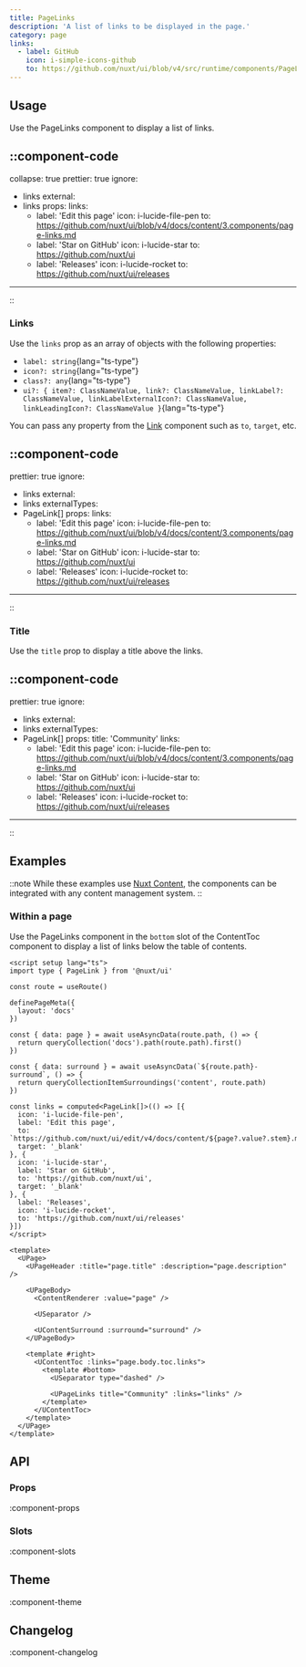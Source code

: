 ```yaml
---
title: PageLinks
description: 'A list of links to be displayed in the page.'
category: page
links:
  - label: GitHub
    icon: i-simple-icons-github
    to: https://github.com/nuxt/ui/blob/v4/src/runtime/components/PageLinks.vue
---
```


## Usage

Use the PageLinks component to display a list of links.

::component-code
---
collapse: true
prettier: true
ignore:
  - links
external:
  - links
props:
  links:
    - label: 'Edit this page'
      icon: i-lucide-file-pen
      to: https://github.com/nuxt/ui/blob/v4/docs/content/3.components/page-links.md
    - label: 'Star on GitHub'
      icon: i-lucide-star
      to: https://github.com/nuxt/ui
    - label: 'Releases'
      icon: i-lucide-rocket
      to: https://github.com/nuxt/ui/releases
---
::

### Links

Use the `links` prop as an array of objects with the following properties:

- `label: string`{lang="ts-type"}
- `icon?: string`{lang="ts-type"}
- `class?: any`{lang="ts-type"}
- `ui?: { item?: ClassNameValue, link?: ClassNameValue, linkLabel?: ClassNameValue, linkLabelExternalIcon?: ClassNameValue, linkLeadingIcon?: ClassNameValue }`{lang="ts-type"}

You can pass any property from the [Link](/docs/components/link#props) component such as `to`, `target`, etc.

::component-code
---
prettier: true
ignore:
  - links
external:
  - links
externalTypes:
  - PageLink[]
props:
  links:
    - label: 'Edit this page'
      icon: i-lucide-file-pen
      to: https://github.com/nuxt/ui/blob/v4/docs/content/3.components/page-links.md
    - label: 'Star on GitHub'
      icon: i-lucide-star
      to: https://github.com/nuxt/ui
    - label: 'Releases'
      icon: i-lucide-rocket
      to: https://github.com/nuxt/ui/releases
---
::

### Title

Use the `title` prop to display a title above the links.

::component-code
---
prettier: true
ignore:
  - links
external:
  - links
externalTypes:
  - PageLink[]
props:
  title: 'Community'
  links:
    - label: 'Edit this page'
      icon: i-lucide-file-pen
      to: https://github.com/nuxt/ui/blob/v4/docs/content/3.components/page-links.md
    - label: 'Star on GitHub'
      icon: i-lucide-star
      to: https://github.com/nuxt/ui
    - label: 'Releases'
      icon: i-lucide-rocket
      to: https://github.com/nuxt/ui/releases
---
::

## Examples

::note
While these examples use [Nuxt Content](https://content.nuxt.com), the components can be integrated with any content management system.
::

### Within a page

Use the PageLinks component in the `bottom` slot of the ContentToc component to display a list of links below the table of contents.

```vue [pages/\[...slug\\].vue]{48-52}
<script setup lang="ts">
import type { PageLink } from '@nuxt/ui'

const route = useRoute()

definePageMeta({
  layout: 'docs'
})

const { data: page } = await useAsyncData(route.path, () => {
  return queryCollection('docs').path(route.path).first()
})

const { data: surround } = await useAsyncData(`${route.path}-surround`, () => {
  return queryCollectionItemSurroundings('content', route.path)
})

const links = computed<PageLink[]>(() => [{
  icon: 'i-lucide-file-pen',
  label: 'Edit this page',
  to: `https://github.com/nuxt/ui/edit/v4/docs/content/${page?.value?.stem}.md`,
  target: '_blank'
}, {
  icon: 'i-lucide-star',
  label: 'Star on GitHub',
  to: 'https://github.com/nuxt/ui',
  target: '_blank'
}, {
  label: 'Releases',
  icon: 'i-lucide-rocket',
  to: 'https://github.com/nuxt/ui/releases'
}])
</script>

<template>
  <UPage>
    <UPageHeader :title="page.title" :description="page.description" />

    <UPageBody>
      <ContentRenderer :value="page" />

      <USeparator />

      <UContentSurround :surround="surround" />
    </UPageBody>

    <template #right>
      <UContentToc :links="page.body.toc.links">
        <template #bottom>
          <USeparator type="dashed" />

          <UPageLinks title="Community" :links="links" />
        </template>
      </UContentToc>
    </template>
  </UPage>
</template>
```

## API

### Props

:component-props

### Slots

:component-slots

## Theme

:component-theme

## Changelog

:component-changelog
